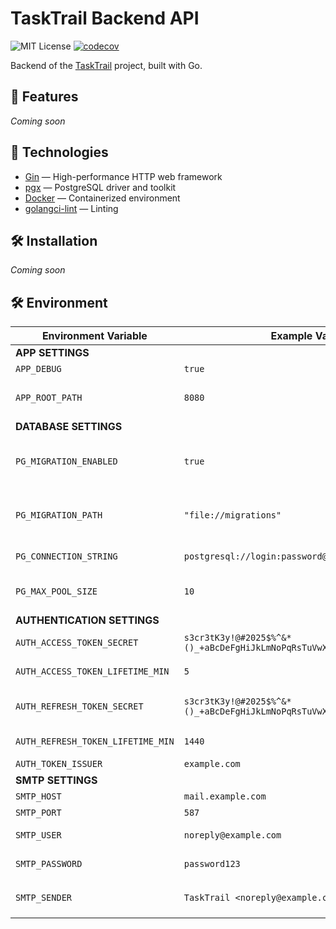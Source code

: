 # TaskTrail Backend API

![MIT License](https://img.shields.io/github/license/hiraise/tt-backend)
[![codecov](https://codecov.io/gh/hiraise/tt-backend/graph/badge.svg?token=WD2LRZ5R1I)](https://codecov.io/gh/hiraise/tt-backend)

Backend of the [TaskTrail](https://github.com/hiraise/task-trail) project, built with Go.

## 🚀 Features

_Coming soon_

## 🧱 Technologies

- [Gin](https://github.com/gin-gonic/gin) — High-performance HTTP web framework
- [pgx](https://github.com/jackc/pgx) — PostgreSQL driver and toolkit
- [Docker](https://www.docker.com/) — Containerized environment
- [golangci-lint](https://github.com/golangci/golangci-lint) — Linting

## 🛠 Installation

_Coming soon_

## 🛠 Environment

| Environment Variable                | Example Value          | Description |
| ------------------------------------ | --------------------- | ----------- |
| **APP SETTINGS**                     |                       |             |
| `APP_DEBUG`                          | `true`                | Enable debug mode |
| `APP_ROOT_PATH`                      | `8080`                | Port on which the app will run. Can be empty; defaults to 8080 |
| **DATABASE SETTINGS**                |                       |             |
| `PG_MIGRATION_ENABLED`               | `true`                | When enabled, automatically applies all migrations to DB. Can be empty; defaults to false |
| `PG_MIGRATION_PATH`                  | `"file://migrations"` | Migration folder path. Can be empty; required id PG_MIGRATION_ENABLED is true |
| `PG_CONNECTION_STRING`               | `postgresql://login:password@address:5432/db_name` | PostgreSQL connection string |
| `PG_MAX_POOL_SIZE`                   | `10`                  | Maximum number of simultaneous PostgreSQL connections |
| **AUTHENTICATION SETTINGS**          |                       |             |
| `AUTH_ACCESS_TOKEN_SECRET`           | `s3cr3tK3y!@#2025$%^&*()_+aBcDeFgHiJkLmNoPqRsTuVwXyZ1234567890` | Secret for creating access tokens |
| `AUTH_ACCESS_TOKEN_LIFETIME_MIN`     | `5`                   | Access token lifetime in minutes |
| `AUTH_REFRESH_TOKEN_SECRET`          | `s3cr3tK3y!@#2025$%^&*()_+aBcDeFgHiJkLmNoPqRsTuVwXyZ1234567890` | Secret for creating refresh tokens (should differ from access token secret) |
| `AUTH_REFRESH_TOKEN_LIFETIME_MIN`    | `1440`                | Refresh token lifetime in minutes |
| `AUTH_TOKEN_ISSUER`                  | `example.com`         | [Issuer claim](https://datatracker.ietf.org/doc/html/rfc7519#section-4.1.1) |
| **SMTP SETTINGS**                    |                       |             |
| `SMTP_HOST`                          | `mail.example.com`    | SMTP server host |
| `SMTP_PORT`                          | `587`                 | SMTP server port |
| `SMTP_USER`                          | `noreply@example.com` | SMTP server authentication email |
| `SMTP_PASSWORD`                      | `password123`         | SMTP server authentication password |
| `SMTP_SENDER`                        | `TaskTrail <noreply@example.com>` | Sender email and name. Can be empty; defaults to `SMTP_USER` |
